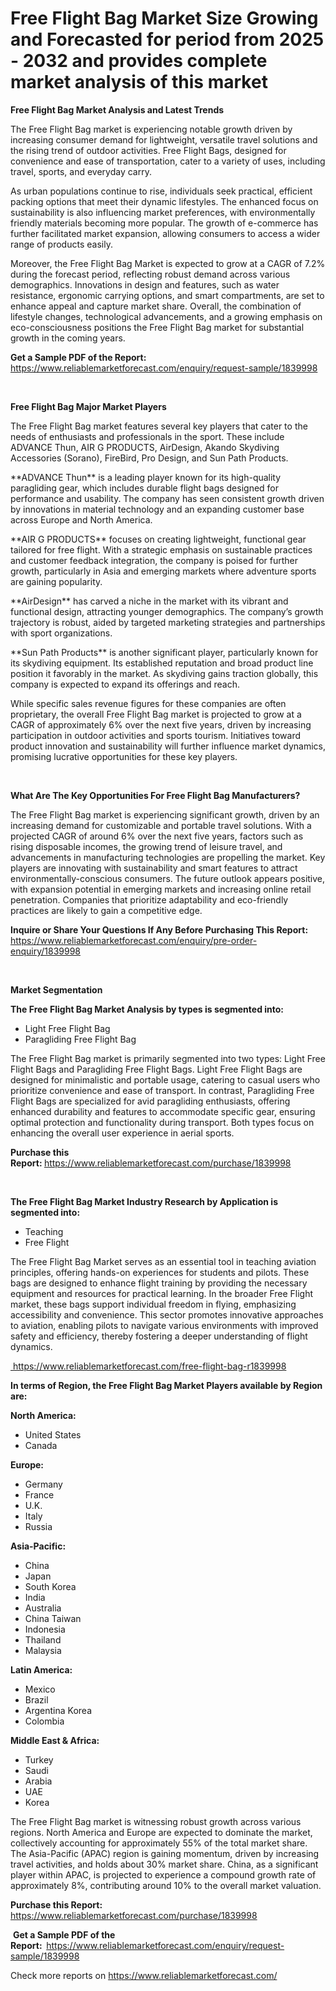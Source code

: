 <p><h1>Free Flight Bag Market Size Growing and Forecasted for period from 2025 - 2032 and provides complete market analysis of this market</h1></p><p><strong>Free Flight Bag Market Analysis and Latest Trends</strong></p>
<p><p>The Free Flight Bag market is experiencing notable growth driven by increasing consumer demand for lightweight, versatile travel solutions and the rising trend of outdoor activities. Free Flight Bags, designed for convenience and ease of transportation, cater to a variety of uses, including travel, sports, and everyday carry.</p><p>As urban populations continue to rise, individuals seek practical, efficient packing options that meet their dynamic lifestyles. The enhanced focus on sustainability is also influencing market preferences, with environmentally friendly materials becoming more popular. The growth of e-commerce has further facilitated market expansion, allowing consumers to access a wider range of products easily.</p><p>Moreover, the Free Flight Bag Market is expected to grow at a CAGR of 7.2% during the forecast period, reflecting robust demand across various demographics. Innovations in design and features, such as water resistance, ergonomic carrying options, and smart compartments, are set to enhance appeal and capture market share. Overall, the combination of lifestyle changes, technological advancements, and a growing emphasis on eco-consciousness positions the Free Flight Bag market for substantial growth in the coming years.</p></p>
<p><strong>Get a Sample PDF of the Report:&nbsp;</strong> <a href="https://www.reliablemarketforecast.com/enquiry/request-sample/1839998?utm_campaign=3171&utm_medium=2&utm_source=Github&utm_content=ia&utm_term=04042025&utm_id=free-flight-bag">https://www.reliablemarketforecast.com/enquiry/request-sample/1839998</a></p>
<p>&nbsp;</p>
<p><strong>Free Flight Bag Major Market Players</strong></p>
<p><p>The Free Flight Bag market features several key players that cater to the needs of enthusiasts and professionals in the sport. These include ADVANCE Thun, AIR G PRODUCTS, AirDesign, Akando Skydiving Accessories (Sorano), FireBird, Pro Design, and Sun Path Products.</p><p>**ADVANCE Thun** is a leading player known for its high-quality paragliding gear, which includes durable flight bags designed for performance and usability. The company has seen consistent growth driven by innovations in material technology and an expanding customer base across Europe and North America. </p><p>**AIR G PRODUCTS** focuses on creating lightweight, functional gear tailored for free flight. With a strategic emphasis on sustainable practices and customer feedback integration, the company is poised for further growth, particularly in Asia and emerging markets where adventure sports are gaining popularity.</p><p>**AirDesign** has carved a niche in the market with its vibrant and functional design, attracting younger demographics. The company’s growth trajectory is robust, aided by targeted marketing strategies and partnerships with sport organizations.</p><p>**Sun Path Products** is another significant player, particularly known for its skydiving equipment. Its established reputation and broad product line position it favorably in the market. As skydiving gains traction globally, this company is expected to expand its offerings and reach.</p><p>While specific sales revenue figures for these companies are often proprietary, the overall Free Flight Bag market is projected to grow at a CAGR of approximately 6% over the next five years, driven by increasing participation in outdoor activities and sports tourism. Initiatives toward product innovation and sustainability will further influence market dynamics, promising lucrative opportunities for these key players.</p></p>
<p>&nbsp;</p>
<p><strong>What Are The Key Opportunities For Free Flight Bag Manufacturers?</strong></p>
<p><p>The Free Flight Bag market is experiencing significant growth, driven by an increasing demand for customizable and portable travel solutions. With a projected CAGR of around 6% over the next five years, factors such as rising disposable incomes, the growing trend of leisure travel, and advancements in manufacturing technologies are propelling the market. Key players are innovating with sustainability and smart features to attract environmentally-conscious consumers. The future outlook appears positive, with expansion potential in emerging markets and increasing online retail penetration. Companies that prioritize adaptability and eco-friendly practices are likely to gain a competitive edge.</p></p>
<p><strong>Inquire or Share Your Questions If Any Before Purchasing This Report:</strong> <a href="https://www.reliablemarketforecast.com/enquiry/pre-order-enquiry/1839998?utm_campaign=3171&utm_medium=2&utm_source=Github&utm_content=ia&utm_term=04042025&utm_id=free-flight-bag">https://www.reliablemarketforecast.com/enquiry/pre-order-enquiry/1839998</a></p>
<p>&nbsp;</p>
<p><strong>Market Segmentation</strong></p>
<p><strong>The Free Flight Bag Market Analysis by types is segmented into:</strong></p>
<p><ul><li>Light Free Flight Bag</li><li>Paragliding Free Flight Bag</li></ul></p>
<p><p>The Free Flight Bag market is primarily segmented into two types: Light Free Flight Bags and Paragliding Free Flight Bags. Light Free Flight Bags are designed for minimalistic and portable usage, catering to casual users who prioritize convenience and ease of transport. In contrast, Paragliding Free Flight Bags are specialized for avid paragliding enthusiasts, offering enhanced durability and features to accommodate specific gear, ensuring optimal protection and functionality during transport. Both types focus on enhancing the overall user experience in aerial sports.</p></p>
<p><strong>Purchase this Report:&nbsp;</strong><a href="https://www.reliablemarketforecast.com/purchase/1839998?utm_campaign=3171&utm_medium=2&utm_source=Github&utm_content=ia&utm_term=04042025&utm_id=free-flight-bag">https://www.reliablemarketforecast.com/purchase/1839998</a></p>
<p>&nbsp;</p>
<p><strong>The Free Flight Bag Market Industry Research by Application is segmented into:</strong></p>
<p><ul><li>Teaching</li><li>Free Flight</li></ul></p>
<p><p>The Free Flight Bag Market serves as an essential tool in teaching aviation principles, offering hands-on experiences for students and pilots. These bags are designed to enhance flight training by providing the necessary equipment and resources for practical learning. In the broader Free Flight market, these bags support individual freedom in flying, emphasizing accessibility and convenience. This sector promotes innovative approaches to aviation, enabling pilots to navigate various environments with improved safety and efficiency, thereby fostering a deeper understanding of flight dynamics.</p></p>
<p><a href="https://www.reliablemarketforecast.com/free-flight-bag-r1839998?utm_campaign=3171&utm_medium=2&utm_source=Github&utm_content=ia&utm_term=04042025&utm_id=free-flight-bag">&nbsp;https://www.reliablemarketforecast.com/free-flight-bag-r1839998</a></p>
<p><strong>In terms of Region, the Free Flight Bag Market Players available by Region are:</strong></p>
<p>
    <p> <strong> North America: </strong>
        <ul>
            <li>United States</li>
            <li>Canada</li>
        </ul>
        </p> 
    <p> <strong> Europe: </strong>
        <ul>
            <li>Germany</li>
            <li>France</li>
            <li>U.K.</li>
            <li>Italy</li>
            <li>Russia</li>
        </ul>
        </p> 
    <p> <strong> Asia-Pacific: </strong>
        <ul>
            <li>China</li>
            <li>Japan</li>
            <li>South Korea</li>
            <li>India</li>
            <li>Australia</li>
            <li>China Taiwan</li>
            <li>Indonesia</li>
            <li>Thailand</li>
            <li>Malaysia</li>
        </ul>
        </p> 
    <p> <strong> Latin America: </strong>
        <ul>
            <li>Mexico</li>
            <li>Brazil</li>
            <li>Argentina Korea</li>
            <li>Colombia</li>
        </ul>
        </p> 
    <p> <strong> Middle East & Africa: </strong>
        <ul>
            <li>Turkey</li>
            <li>Saudi</li>
            <li>Arabia</li>
            <li>UAE</li>
            <li>Korea</li>
        </ul>
    </p>
    </p>
<p><p>The Free Flight Bag market is witnessing robust growth across various regions. North America and Europe are expected to dominate the market, collectively accounting for approximately 55% of the total market share. The Asia-Pacific (APAC) region is gaining momentum, driven by increasing travel activities, and holds about 30% market share. China, as a significant player within APAC, is projected to experience a compound growth rate of approximately 8%, contributing around 10% to the overall market valuation.</p></p>
<p><strong>Purchase this Report: </strong><a href="https://www.reliablemarketforecast.com/purchase/1839998?utm_campaign=3171&utm_medium=2&utm_source=Github&utm_content=ia&utm_term=04042025&utm_id=free-flight-bag">https://www.reliablemarketforecast.com/purchase/1839998</a></p>
<p>&nbsp;<strong>Get a Sample PDF of the Report:&nbsp;&nbsp;</strong><a href="https://www.reliablemarketforecast.com/enquiry/request-sample/1839998?utm_campaign=3171&utm_medium=2&utm_source=Github&utm_content=ia&utm_term=04042025&utm_id=free-flight-bag">https://www.reliablemarketforecast.com/enquiry/request-sample/1839998</a></p>
<p><strong></strong></p>
<p>Check more reports on <a href="https://www.reliablemarketforecast.com/?utm_campaign=3171&utm_medium=2&utm_source=Github&utm_content=ia&utm_term=04042025&utm_id=free-flight-bag">https://www.reliablemarketforecast.com/</a></p>